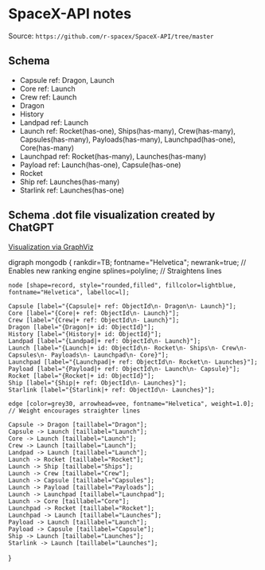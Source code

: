 # SpaceX-API notes

Source:
`https://github.com/r-spacex/SpaceX-API/tree/master`

## Schema

* Capsule ref: Dragon, Launch
* Core ref: Launch
* Crew ref: Launch
* Dragon 
* History 
* Landpad ref: Launch
* Launch ref: Rocket(has-one), Ships(has-many), Crew(has-many), Capsules(has-many), Payloads(has-many), Launchpad(has-one), Core(has-many)
* Launchpad ref: Rocket(has-many), Launches(has-many)
* Payload ref: Launch(has-one), Capsule(has-one) 
* Rocket 
* Ship ref: Launches(has-many)
* Starlink ref: Launches(has-one)

## Schema .dot file visualization created by ChatGPT

[Visualization via GraphViz](https://dreampuf.github.io/GraphvizOnline/#digraph%20mongodb%20%7B%0A%20%20%20%20rankdir%3DTB%3B%0A%20%20%20%20fontname%3D%22Helvetica%22%3B%0A%20%20%20%20newrank%3Dtrue%3B%20%20%2F%2F%20Enables%20new%20ranking%20engine%0A%20%20%20%20splines%3Dpolyline%3B%20%20%2F%2F%20Straightens%20lines%0A%20%20%20%20%0A%20%20%20%20node%20%5Bshape%3Drecord%2C%20style%3D%22rounded%2Cfilled%22%2C%20fillcolor%3Dlightblue%2C%20fontname%3D%22Helvetica%22%2C%20labelloc%3Dl%5D%3B%0A%0A%20%20%20%20Capsule%20%5Blabel%3D%22%7BCapsule%7C%2B%20ref%3A%20ObjectId%5Cn-%20Dragon%5Cn-%20Launch%7D%22%5D%3B%0A%20%20%20%20Core%20%5Blabel%3D%22%7BCore%7C%2B%20ref%3A%20ObjectId%5Cn-%20Launch%7D%22%5D%3B%0A%20%20%20%20Crew%20%5Blabel%3D%22%7BCrew%7C%2B%20ref%3A%20ObjectId%5Cn-%20Launch%7D%22%5D%3B%0A%20%20%20%20Dragon%20%5Blabel%3D%22%7BDragon%7C%2B%20id%3A%20ObjectId%7D%22%5D%3B%0A%20%20%20%20History%20%5Blabel%3D%22%7BHistory%7C%2B%20id%3A%20ObjectId%7D%22%5D%3B%0A%20%20%20%20Landpad%20%5Blabel%3D%22%7BLandpad%7C%2B%20ref%3A%20ObjectId%5Cn-%20Launch%7D%22%5D%3B%0A%20%20%20%20Launch%20%5Blabel%3D%22%7BLaunch%7C%2B%20id%3A%20ObjectId%5Cn-%20Rocket%5Cn-%20Ships%5Cn-%20Crew%5Cn-%20Capsules%5Cn-%20Payloads%5Cn-%20Launchpad%5Cn-%20Core%7D%22%5D%3B%0A%20%20%20%20Launchpad%20%5Blabel%3D%22%7BLaunchpad%7C%2B%20ref%3A%20ObjectId%5Cn-%20Rocket%5Cn-%20Launches%7D%22%5D%3B%0A%20%20%20%20Payload%20%5Blabel%3D%22%7BPayload%7C%2B%20ref%3A%20ObjectId%5Cn-%20Launch%5Cn-%20Capsule%7D%22%5D%3B%0A%20%20%20%20Rocket%20%5Blabel%3D%22%7BRocket%7C%2B%20id%3A%20ObjectId%7D%22%5D%3B%0A%20%20%20%20Ship%20%5Blabel%3D%22%7BShip%7C%2B%20ref%3A%20ObjectId%5Cn-%20Launches%7D%22%5D%3B%0A%20%20%20%20Starlink%20%5Blabel%3D%22%7BStarlink%7C%2B%20ref%3A%20ObjectId%5Cn-%20Launches%7D%22%5D%3B%0A%20%20%20%20%0A%20%20%20%20edge%20%5Bcolor%3Dgrey30%2C%20arrowhead%3Dvee%2C%20fontname%3D%22Helvetica%22%2C%20weight%3D1.0%5D%3B%20%20%2F%2F%20Weight%20encourages%20straighter%20lines%0A%0A%20%20%20%20Capsule%20-%3E%20Dragon%20%5Btaillabel%3D%22Dragon%22%5D%3B%0A%20%20%20%20Capsule%20-%3E%20Launch%20%5Btaillabel%3D%22Launch%22%5D%3B%0A%20%20%20%20Core%20-%3E%20Launch%20%5Btaillabel%3D%22Launch%22%5D%3B%0A%20%20%20%20Crew%20-%3E%20Launch%20%5Btaillabel%3D%22Launch%22%5D%3B%0A%20%20%20%20Landpad%20-%3E%20Launch%20%5Btaillabel%3D%22Launch%22%5D%3B%0A%20%20%20%20Launch%20-%3E%20Rocket%20%5Btaillabel%3D%22Rocket%22%5D%3B%0A%20%20%20%20Launch%20-%3E%20Ship%20%5Btaillabel%3D%22Ships%22%5D%3B%0A%20%20%20%20Launch%20-%3E%20Crew%20%5Btaillabel%3D%22Crew%22%5D%3B%0A%20%20%20%20Launch%20-%3E%20Capsule%20%5Btaillabel%3D%22Capsules%22%5D%3B%0A%20%20%20%20Launch%20-%3E%20Payload%20%5Btaillabel%3D%22Payloads%22%5D%3B%0A%20%20%20%20Launch%20-%3E%20Launchpad%20%5Btaillabel%3D%22Launchpad%22%5D%3B%0A%20%20%20%20Launch%20-%3E%20Core%20%5Btaillabel%3D%22Core%22%5D%3B%0A%20%20%20%20Launchpad%20-%3E%20Rocket%20%5Btaillabel%3D%22Rocket%22%5D%3B%0A%20%20%20%20Launchpad%20-%3E%20Launch%20%5Btaillabel%3D%22Launches%22%5D%3B%0A%20%20%20%20Payload%20-%3E%20Launch%20%5Btaillabel%3D%22Launch%22%5D%3B%0A%20%20%20%20Payload%20-%3E%20Capsule%20%5Btaillabel%3D%22Capsule%22%5D%3B%0A%20%20%20%20Ship%20-%3E%20Launch%20%5Btaillabel%3D%22Launches%22%5D%3B%0A%20%20%20%20Starlink%20-%3E%20Launch%20%5Btaillabel%3D%22Launches%22%5D%3B%0A%7D%0A)

digraph mongodb {
    rankdir=TB;
    fontname="Helvetica";
    newrank=true;  // Enables new ranking engine
    splines=polyline;  // Straightens lines
    
    node [shape=record, style="rounded,filled", fillcolor=lightblue, fontname="Helvetica", labelloc=l];

    Capsule [label="{Capsule|+ ref: ObjectId\n- Dragon\n- Launch}"];
    Core [label="{Core|+ ref: ObjectId\n- Launch}"];
    Crew [label="{Crew|+ ref: ObjectId\n- Launch}"];
    Dragon [label="{Dragon|+ id: ObjectId}"];
    History [label="{History|+ id: ObjectId}"];
    Landpad [label="{Landpad|+ ref: ObjectId\n- Launch}"];
    Launch [label="{Launch|+ id: ObjectId\n- Rocket\n- Ships\n- Crew\n- Capsules\n- Payloads\n- Launchpad\n- Core}"];
    Launchpad [label="{Launchpad|+ ref: ObjectId\n- Rocket\n- Launches}"];
    Payload [label="{Payload|+ ref: ObjectId\n- Launch\n- Capsule}"];
    Rocket [label="{Rocket|+ id: ObjectId}"];
    Ship [label="{Ship|+ ref: ObjectId\n- Launches}"];
    Starlink [label="{Starlink|+ ref: ObjectId\n- Launches}"];
    
    edge [color=grey30, arrowhead=vee, fontname="Helvetica", weight=1.0];  // Weight encourages straighter lines

    Capsule -> Dragon [taillabel="Dragon"];
    Capsule -> Launch [taillabel="Launch"];
    Core -> Launch [taillabel="Launch"];
    Crew -> Launch [taillabel="Launch"];
    Landpad -> Launch [taillabel="Launch"];
    Launch -> Rocket [taillabel="Rocket"];
    Launch -> Ship [taillabel="Ships"];
    Launch -> Crew [taillabel="Crew"];
    Launch -> Capsule [taillabel="Capsules"];
    Launch -> Payload [taillabel="Payloads"];
    Launch -> Launchpad [taillabel="Launchpad"];
    Launch -> Core [taillabel="Core"];
    Launchpad -> Rocket [taillabel="Rocket"];
    Launchpad -> Launch [taillabel="Launches"];
    Payload -> Launch [taillabel="Launch"];
    Payload -> Capsule [taillabel="Capsule"];
    Ship -> Launch [taillabel="Launches"];
    Starlink -> Launch [taillabel="Launches"];
}

